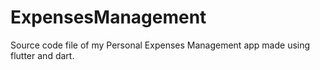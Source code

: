# ExpensesManagement
Source code file of my Personal Expenses Management app made using flutter and dart.
